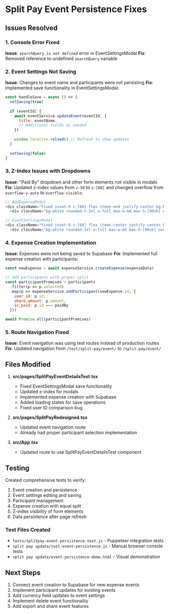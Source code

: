 # Split Pay Event Persistence Fixes

## Issues Resolved

### 1. Console Error Fixed
**Issue**: `searchQuery is not defined` error in EventSettingsModal
**Fix**: Removed reference to undefined `searchQuery` variable

### 2. Event Settings Not Saving
**Issue**: Changes to event name and participants were not persisting
**Fix**: Implemented save functionality in EventSettingsModal:
```javascript
const handleSave = async () => {
  setSaving(true)
  
  if (eventId) {
    await eventService.updateEvent(eventId, {
      title: eventName,
      // Additional fields as needed
    })
    
    window.location.reload() // Refresh to show updates
  }
  
  setSaving(false)
}
```

### 3. Z-Index Issues with Dropdowns
**Issue**: "Paid By" dropdown and other form elements not visible in modals
**Fix**: Updated z-index values from `z-50` to `z-[60]` and changed overflow from `overflow-y-auto` to `overflow-visible`:
```javascript
// AddExpenseModal
<div className="fixed inset-0 z-[60] flex items-end justify-center bg-black/50">
  <div className="bg-white rounded-t-3xl w-full max-w-md max-h-[90vh] overflow-visible relative">

// EventSettingsModal  
<div className="fixed inset-0 z-[60] flex items-center justify-center bg-black/50">
  <div className="bg-white rounded-3xl w-full max-w-md max-h-[90vh] overflow-visible m-4 relative">
```

### 4. Expense Creation Implementation
**Issue**: Expenses were not being saved to Supabase
**Fix**: Implemented full expense creation with participants:
```javascript
const newExpense = await expenseService.createExpense(expenseData)

// Add participants with proper split
const participantPromises = participants
  .filter(p => p.selected)
  .map(p => expenseService.addParticipant(newExpense.id, {
    user_id: p.id,
    share_amount: p.amount,
    is_paid: p.id === paidBy
  }))

await Promise.all(participantPromises)
```

### 5. Route Navigation Fixed
**Issue**: Event navigation was using test routes instead of production routes
**Fix**: Updated navigation from `/test/split-pay/event/` to `/split-pay/event/`

## Files Modified

1. **src/pages/SplitPayEventDetailsTest.tsx**
   - Fixed EventSettingsModal save functionality
   - Updated z-index for modals
   - Implemented expense creation with Supabase
   - Added loading states for save operations
   - Fixed user ID comparison bug

2. **src/pages/SplitPayRedesigned.tsx**
   - Updated event navigation route
   - Already had proper participant selection implementation

3. **src/App.tsx**
   - Updated route to use SplitPayEventDetailsTest component

## Testing

Created comprehensive tests to verify:
1. Event creation and persistence
2. Event settings editing and saving
3. Participant management
4. Expense creation with equal split
5. Z-index visibility of form elements
6. Data persistence after page refresh

### Test Files Created
- `tests/splitpay-event-persistence.test.js` - Puppeteer integration tests
- `split pay update/test-event-persistence.js` - Manual browser console tests
- `split pay update/event-persistence-demo.html` - Visual demonstration

## Next Steps

1. Connect event creation to Supabase for new expense events
2. Implement participant updates for existing events
3. Add currency field updates to event settings
4. Implement delete event functionality
5. Add export and share event features